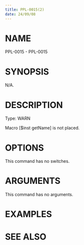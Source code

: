 ```yaml
---
title: PPL-0015(2)
date: 24/09/08
---
```


# NAME

PPL-0015 - PPL-0015

# SYNOPSIS

N/A.

# DESCRIPTION

Type: WARN

Macro [$inst getName] is not placed.

# OPTIONS

This command has no switches.

# ARGUMENTS

This command has no arguments.

# EXAMPLES

# SEE ALSO
